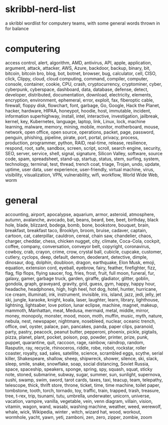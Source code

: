 # skribbl-nerd-list
a skribbl wordlist for computery teams, with some general words thrown in for balance

# computering
access control, alert, algorithm, AMD, antivirus, API, apple, application, argument, attack, attacker, AWS, Azure, backdoor, backup, binary, bit, bitcoin, bitcoin bro, blog, bot, botnet, browser, bug, calculator, cell, CISO, click, Clippy, cloud, cloud computing, command, compiler, computer, console, container, cookie, CPU, crash, cryptocurrency, cryptominer, cyber, cyberpunk, cyberspace, dashboard, data, database, defense, detect, developer, distributed, documentation, download, electricity, elements, encryption, environment, ephemeral, error, exploit, fax, fiberoptic cable, firewall, floppy disk, flowchart, font, garbage, Go, Google, Hack the Planet, hacker, hardware, HIPAA, honeypot, hoodie, host, immutable, incident, information superhighway, install, intel, interactive, investigation, jailbreak, kernel, key, Kubernetes, language, laptop, link, Linux, lock, machine learning, malware, memory, mining, mobile, monitor, motherboard, mouse, network, open office, open source, operations, packet, page, password, penguin, phishing, pipeline, pirate, port, portal, privacy, process, production, programmer, python, RAID, real-time, release, resilience, respond, root, safe, sandbox, screen, script, scroll, search engine, security, SEO, server, service, shell, signal, signature, Silicon Valley, software, source code, spam, spreadsheet, stand-up, startup, status, stem, surfing, system, technology, terminal, test, thread, trench coat, triage, Trojan, undo, update, uptime, user data, user experience, user-friendly, virtual machine, virus, visibility, visualization, VPN, vulnerability, wifi, workflow, World Wide Web, worm

# general
accounting, airport, apocalypse, aquarium, armor, asteroid, atmosphere, autumn, avalanche, avocado, bat, beans, beard, bee, beet, birthday, black hole, blade, blizzard, bodega, bomb, bone, bookstore, bouquet, brain, breakfast, breakfast taco, Brooklyn, broom, bruise, cadaver, captain, cartoon, cat, caterpillar, cauldron, cereal, chain saw, chandelier, chaos, charger, cheddar, chess, chicken nugget, city, climate, Coca-Cola, cockpit, coffee, company, conversation, conveyor belt, copyright, coronavirus, cowboy, crab, crayon, crime, crow, crystal ball, cubicle, cupcake, customer, cutlery, cyclops, deep, default, demon, deoderant, detective, dimple, dinosaur, dog, dolphin, doubloon, dragon, earthquake, Elon Musk, emoji, equation, extension cord, eyeball, eyebrow, fairy, feather, firefighter, fizz, flag, flip flops, flying saucer, fog, fries, frost, fruit, full moon, funeral, fur, galaxy, gamer, garbage truck, garden, giraffe, gladiator, glitter, goblin, gondola, graph, graveyard, gravity, grid, guess, gym, happy, happy hour, headache, headphones, high, high heel, hot dog, hotel, hunter, hurricane, ice cream, illuminati, ink, instrument, invisible, iris, island, jazz, jedi, jelly, jet ski, jungle, karaoke, knight, koala, laser, laughter, learn, library, lighthouse, lightning, lightsaber, love potion, lunar eclipse, machine, magnet, makeup, mammoth, Manhattan, meat, Medusa, mermaid, metal, middle, mirror, money, monopoly, monster, mood, moon, moth, muffin, music, myth, nature, nebula, nest, newspaper, nightmare, nosebleed, nuclear, oceanic trench, office, owl, oyster, palace, pan, pancakes, panda, paper clips, paranoid, party, pastry, peacock, peanut butter, pepperoni, phoenix, pickle, pigtails, pizza, planet, plant, pocket, poison, pop, powder, printer, prize, punk, puppet, quarantine, quit, raccoon, rage, rainbow, raindrop, random, Rasputin, ray, recycle, rhinoceros, riddle, robe, robot, rockstar, roller coaster, royalty, sad, sales, satellite, science, scrambled eggs, scythe, serial killer, Shakespeare, shallow, sheep, shipwreck, shower, silence, ski, slack, sleep, smile, snake, snowflake, soap, social distancing, Soviet Russia, space, spaceship, speakers, sponge, spring, spy, squash, squat, sticky note, stoned, submarine, subway, sugar, summer, sun, sunlight, supernova, sushi, swamp, swim, sword, tarot cards, taxes, taxi, teacup, team, telepathy, telescope, thick, thrift store, throne, ticket, time, time machine, toilet paper, tombstone, tooth, torch, tornado, toy, traffic, train, trapped, trash, treasure, tree, t-rex, trip, tsunami, tutu, umbrella, underwater, unicorn, universe, vacation, vampire, vanilla, vegetable, vein, venn diagram, villain, vision, vitamin, wagon, wand, wasabi, washing machine, weather, weed, werewolf, whale, wick, Wikipedia, winter , witch, wizard hat, wood, workout, wormhole, yacht, yawn, yeti, zamboni, zen, zero, zipper, zombie, zoom

